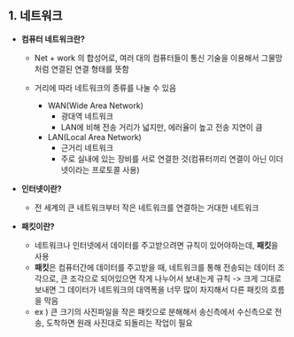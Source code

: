 ## **1. 네트워크**

* **컴퓨터 네트워크란?**
  
  * Net + work 의 합성어로, 여러 대의 컴퓨터들이 통신 기술을 이용해서 그물망처럼 연결된 연결 형태를 뜻함
  * 거리에 따라 네트워크의 종류를 나눌 수 있음
    
    * WAN(Wide Area Network)
      * 광대역 네트워크
      * LAN에 비해 전송 거리가 넓지만, 에러율이 높고 전송 지연이 큼
    * LAN(Local Area Network)
      * 근거리 네트워크
      * 주로 실내에 있는 장비를 서로 연결한 것(컴퓨터끼리 연결이 아닌 이더넷이라는 프로토콜 사용)

* **인터넷이란?**

    * 전 세계의 큰 네트워크부터 작은 네트워크를 연결하는 거대한 네트워크

* **패킷이란?**

    * 네트워크나 인터넷에서 데이터를 주고받으려면 규칙이 있어야하는데, **패킷**을 사용
    * **패킷**은 컴퓨터간에 데이터를 주고받을 때, 네트워크를 통해 전송되는 데이터 조각으로, 큰 조각으로 되어있으면 작게 나누어서 보내는게 규칙 -> 크게 그대로 보내면 그 데이터가 네트워크의 대역폭을 너무 많이 차지해서 다른 패킷의 흐름을 막음
    * ex ) 큰 크기의 사진파일을 작은 패킷으로 분해해서 송신측에서 수신측으로 전송, 도착하면 원래 사진대로 되돌리는 작업이 필요